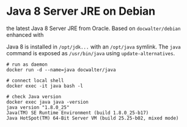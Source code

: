 Java 8 Server JRE on Debian
===========================

the latest Java 8 Server JRE from Oracle. Based on `docwalter/debian` enhanced with 

Java 8 is installed in `/opt/jdk...` with an `/opt/java` symlink. The `java` command is exposed as `/usr/bin/java` using `update-alternatives`.

```shell
# run as daemon
docker run -d --name=java docwalter/java

# connect local shell
docker exec -it java bash -l

# check Java version
docker exec java java -version
java version "1.8.0_25"
Java(TM) SE Runtime Environment (build 1.8.0_25-b17)
Java HotSpot(TM) 64-Bit Server VM (build 25.25-b02, mixed mode)
```
